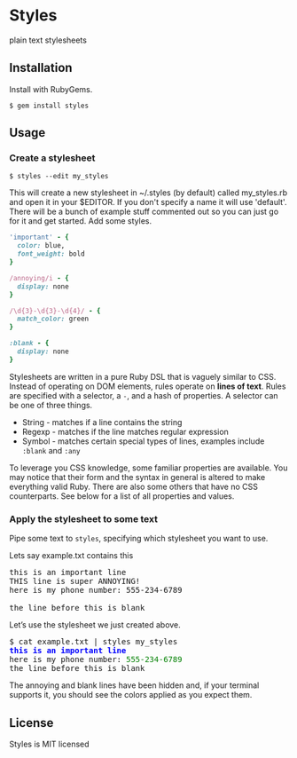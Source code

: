 # Styles

plain text stylesheets

## Installation

Install with RubyGems.

```
$ gem install styles
```

## Usage

### Create a stylesheet

```
$ styles --edit my_styles
```
This will create a new stylesheet in ~/.styles (by default) called my_styles.rb and open it in your $EDITOR. If you don't specify a name it will use 'default'. There will be a bunch of example stuff commented out so you can just go for it and get started. Add some styles.

```ruby
'important' - {
  color: blue,
  font_weight: bold
}

/annoying/i - {
  display: none
}

/\d{3}-\d{3}-\d{4}/ - {
  match_color: green
}

:blank - {
  display: none
}
```
Stylesheets are written in a pure Ruby DSL that is vaguely similar to CSS. Instead of operating on DOM elements, rules operate on **lines of text**. Rules are specified with a selector, a ```-```, and a hash of properties. A selector can be one of three things.

  - String - matches if a line contains the string
  - Regexp - matches if the line matches regular expression
  - Symbol - matches certain special types of lines, examples include ```:blank``` and ```:any```

To leverage you CSS knowledge, some familiar properties are available. You may notice that their form and the syntax in general is altered to make everything valid Ruby. There are also some others that have no CSS counterparts. See below for a list of all properties and values.

### Apply the stylesheet to some text

Pipe some text to ```styles```, specifying which stylesheet you want to use.

Lets say example.txt contains this

<pre>
this is an important line
THIS line is super ANNOYING!
here is my phone number: 555-234-6789

the line before this is blank
</pre>

Let’s use the stylesheet we just created above.

<pre>
$ cat example.txt | styles my_styles
<span style="color:blue; font-weight:bold;">this is an important line</span>
here is my phone number: <span style="color:green;">555-234-6789</span>
the line before this is blank
</pre>

The annoying and blank lines have been hidden and, if your terminal supports it, you should see the colors applied as you expect them.

## License

Styles is MIT licensed
